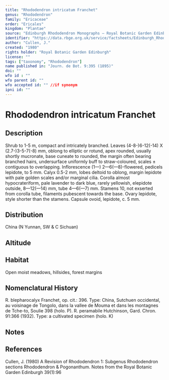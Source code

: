 ```yaml
---
title: "Rhododendron intricatum Franchet"
genus: "Rhododendron"
family: "Ericaceae"
order: "Ericales"
kingdom: "Plantae"
source: "Edinburgh Rhododendron Monographs – Royal Botanic Garden Edinburgh"
identifier: "https://data.rbge.org.uk/service/factsheets/Edinburgh_Rhododendron_Monographs.xhtml"
author: "Cullen, J."
created: "1980"
rights holder: "Royal Botanic Garden Edinburgh"
license: ""
tags: ["taxonomy", "Rhododendron"]
name published in: "Journ. de Bot. 9:395 (1895)"
doi: ""
wfo id : ""
wfo parent id: ""
wfo accepted id: "" //if synonym                      
ipni id: ""
---
```


                       

# Rhododendron intricatum Franchet

## Description
Shrub to 1-5 m, compact and intricately branched. Leaves (4-8-)6-12(-14) X (2.7-)3-5-7(-8) mm, oblong to elliptic or rotund, apex rounded, usually shortly mucronate, base cuneate to rounded, the margin often bearing branched hairs, undersurface uniformly buff to straw-coloured, scales ± contiguous to overlapping. Inflorescence (1—) 2—6(—8)-flowered, pedicels lepidote, to 5 mm. Calyx 0.5-2 mm, lobes deltoid to oblong, margin lepidote with pale golden scales and/or marginal cilia. Corolla almost hypocrateriform, pale lavender to dark blue, rarely yellowish, elepidote outside, 8—12(—14) mm, tube 4—6(—7) mm. Stamens 10, not exserted from corolla tube, filaments pubescent towards the base. Ovary lepidote, style shorter than the stamens. Capsule ovoid, lepidote, c. 5 mm.

## Distribution
China (N Yunnan, SW & C Sichuan)

## Altitude


## Habitat
Open moist meadows, hillsides, forest margins

## Nomenclatural History
R. blepharocalyx Franchet, op. cit.: 396. Type: China, Sutchuen occidental, au voisinage de Tongolo, dans la vallee de Mouma et dans les montagnes de Tche-to, Soulie 398 (holo. P). R. peramabile Hutchinson, Gard. Chron. 91:366 (1932). Type: a cultivated specimen (holo. K)
                       
## Notes


## References

Cullen, J. (1980) A Revision of Rhododendron 1: Subgenus Rhododendron sections Rhododendron & Pogonanthum. Notes from the Royal Botanic Garden Edinburgh 39(1):96
